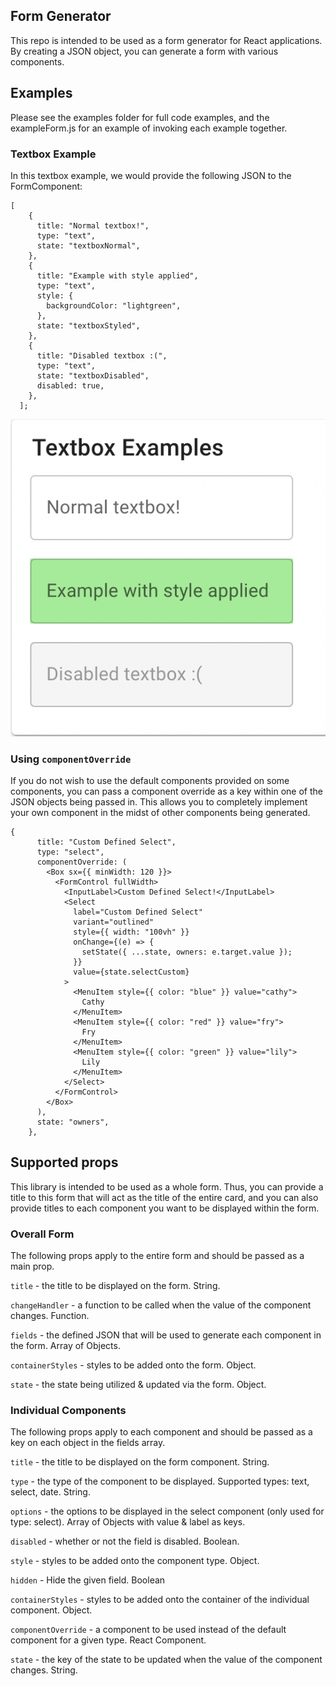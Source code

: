 ## Form Generator

This repo is intended to be used as a form generator for React applications. By creating a JSON object, you can generate a form with various components.

## Examples

Please see the examples folder for full code examples, and the exampleForm.js for an example of invoking each example together.

### Textbox Example

In this textbox example, we would provide the following JSON to the FormComponent:

```
[
    {
      title: "Normal textbox!",
      type: "text",
      state: "textboxNormal",
    },
    {
      title: "Example with style applied",
      type: "text",
      style: {
        backgroundColor: "lightgreen",
      },
      state: "textboxStyled",
    },
    {
      title: "Disabled textbox :(",
      type: "text",
      state: "textboxDisabled",
      disabled: true,
    },
  ];
```

![textbox-example](/images/textbox-example.png)

### Using `componentOverride`

If you do not wish to use the default components provided on some components, you can pass a component override as a key within one of the JSON objects being passed in. This allows you to completely implement your own component in the midst of other components being generated.

```
{
      title: "Custom Defined Select",
      type: "select",
      componentOverride: (
        <Box sx={{ minWidth: 120 }}>
          <FormControl fullWidth>
            <InputLabel>Custom Defined Select!</InputLabel>
            <Select
              label="Custom Defined Select"
              variant="outlined"
              style={{ width: "100vh" }}
              onChange={(e) => {
                setState({ ...state, owners: e.target.value });
              }}
              value={state.selectCustom}
            >
              <MenuItem style={{ color: "blue" }} value="cathy">
                Cathy
              </MenuItem>
              <MenuItem style={{ color: "red" }} value="fry">
                Fry
              </MenuItem>
              <MenuItem style={{ color: "green" }} value="lily">
                Lily
              </MenuItem>
            </Select>
          </FormControl>
        </Box>
      ),
      state: "owners",
    },
```

## Supported props

This library is intended to be used as a whole form. Thus, you can provide a title to this form that will act as the title of the entire card, and you can also provide titles to each component you want to be displayed within the form.

### Overall Form

The following props apply to the entire form and should be passed as a main prop.

`title` - the title to be displayed on the form. String.

`changeHandler` - a function to be called when the value of the component changes. Function.

`fields` - the defined JSON that will be used to generate each component in the form. Array of Objects.

`containerStyles` - styles to be added onto the form. Object.

`state` - the state being utilized & updated via the form. Object.

### Individual Components

The following props apply to each component and should be passed as a key on each object in the fields array.

`title` - the title to be displayed on the form component. String.

`type` - the type of the component to be displayed. Supported types: text, select, date. String.

`options` - the options to be displayed in the select component (only used for type: select). Array of Objects with value & label as keys.

`disabled` - whether or not the field is disabled. Boolean.

`style` - styles to be added onto the component type. Object.

`hidden` - Hide the given field. Boolean

`containerStyles` - styles to be added onto the container of the individual component. Object.

`componentOverride` - a component to be used instead of the default component for a given type. React Component.

`state` - the key of the state to be updated when the value of the component changes. String.
